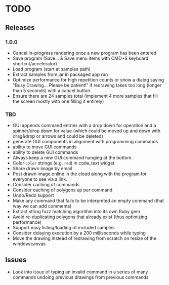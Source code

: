 # TODO

## Releases

### 1.0.0

- Cancel in-progress rendering once a new program has been entered
- Save program (Save... & Save menu items with CMD+S keyboard shortcut/accelerator)
- Load program (start at samples path)
- Extract samples from jar in packaged app run
- Optimize performance for high repetition counts or show a dialog saying "Busy Drawing... Please be patient!" if redrawing takes too long (longer than 5 seconds) with a cancel button
- Ensure there are 24 samples total (implement 4 more samples that fill the screen mostly with one filling it entirely)

### TBD

- GUI appends command entries with a drop down for operation and a spinner/drop down for value (which could be moved up and down with drag&drop or arrows and could be deleted)
- generate GUI components in alignment with programming commands
- ability to move GUI commands
- ability to delete GUI commands
- Always keep a new GUI command hanging at the bottom
- Color `color` strings (e.g. `red`) in code_text widget
- Share drawn image by email
- Post drawn image online in the cloud along with the program for everyone to see via a link.
- Consider caching of commands
- Consider caching of polygons up per command
- Undo/Redo support
- Make any command that fails to be interpreted an empty command (that way we can add comments)
- Extract string fuzz matching algorithm into its own Ruby gem
- Avoid re-duplicating polygons that already exist (thus optimizing performance)
- Support easy listing/loading of included samples
- Consider delaying execution by a 200 milliseconds while typing
- Move the drawing instead of redrawing from scratch on resize of the window/canvas

## Issues

- Look into issue of typing an invalid command in a series of many commands undoing previous drawings from previous commands
